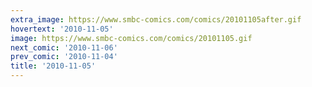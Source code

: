 ```yaml
---
extra_image: https://www.smbc-comics.com/comics/20101105after.gif
hovertext: '2010-11-05'
image: https://www.smbc-comics.com/comics/20101105.gif
next_comic: '2010-11-06'
prev_comic: '2010-11-04'
title: '2010-11-05'
---
```


